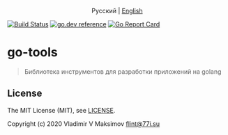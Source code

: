 <p align="center">
  <span>Русский</span> |
  <a href="README.md#go-tools">English</a>
  
</p>

[![Build Status](https://travis-ci.org/fcg-xvii/go-tools.svg?branch=master)](https://travis-ci.org/fcg-xvii/go-tools) 
 [![go.dev reference](https://img.shields.io/badge/go.dev-reference-007d9c?logo=go&logoColor=white&style=flat-square)](https://pkg.go.dev/github.com/fcg-xvii/go-tools) 
 [![Go Report Card](https://goreportcard.com/badge/github.com/fcg-xvii/go-tools)](https://goreportcard.com/report/github.com/fcg-xvii/go-tools) 

# go-tools
> Библиотека инструментов для разработки приложений на golang

## License

The MIT License (MIT), see [LICENSE](LICENSE).

Copyright (c) 2020 Vladimir V Maksimov <flint@77i.su>